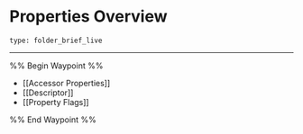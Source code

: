 # Properties Overview
 
```ccard
type: folder_brief_live
```
 
---

%% Begin Waypoint %%
- [[Accessor Properties]]
- [[Descriptor]]
- [[Property Flags]]

%% End Waypoint %%